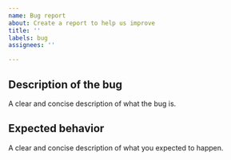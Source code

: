 ```yaml
---
name: Bug report
about: Create a report to help us improve
title: ''
labels: bug
assignees: ''

---
```


## Description of the bug
A clear and concise description of what the bug is.

## Expected behavior
A clear and concise description of what you expected to happen.
